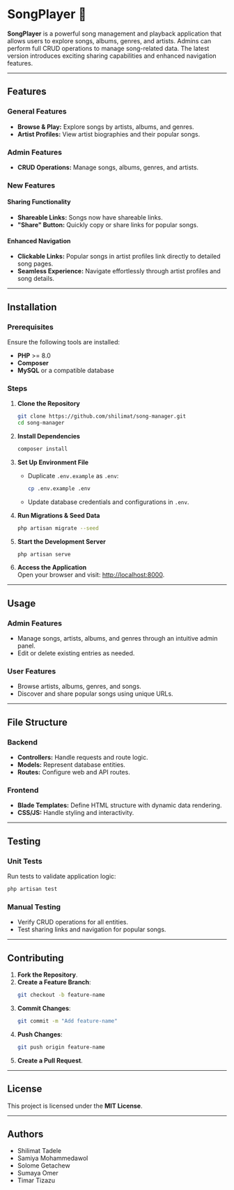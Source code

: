 # SongPlayer 🎵  
**SongPlayer** is a powerful song management and playback application that allows users to explore songs, albums, genres, and artists. Admins can perform full CRUD operations to manage song-related data. The latest version introduces exciting sharing capabilities and enhanced navigation features.

---

## Features  
### General Features  
- **Browse & Play:** Explore songs by artists, albums, and genres.  
- **Artist Profiles:** View artist biographies and their popular songs.  

### Admin Features  
- **CRUD Operations:** Manage songs, albums, genres, and artists.  

### New Features  
#### Sharing Functionality  
- **Shareable Links:** Songs now have shareable links.  
- **"Share" Button:** Quickly copy or share links for popular songs.  

#### Enhanced Navigation  
- **Clickable Links:** Popular songs in artist profiles link directly to detailed song pages.  
- **Seamless Experience:** Navigate effortlessly through artist profiles and song details.  

---

## Installation  

### Prerequisites  
Ensure the following tools are installed:  
- **PHP** >= 8.0  
- **Composer**  
- **MySQL** or a compatible database  

### Steps  

1. **Clone the Repository**  
   ```bash  
   git clone https://github.com/shilimat/song-manager.git  
   cd song-manager  
   ```  

2. **Install Dependencies**  
   ```bash  
   composer install  
   ```  

3. **Set Up Environment File**  
   - Duplicate `.env.example` as `.env`:  
     ```bash  
     cp .env.example .env  
     ```  
   - Update database credentials and configurations in `.env`.  

4. **Run Migrations & Seed Data**  
   ```bash  
   php artisan migrate --seed  
   ```  

5. **Start the Development Server**  
   ```bash  
   php artisan serve  
   ```  

6. **Access the Application**  
   Open your browser and visit: [http://localhost:8000](http://localhost:8000).  

---

## Usage  

### Admin Features  
- Manage songs, artists, albums, and genres through an intuitive admin panel.  
- Edit or delete existing entries as needed.  

### User Features  
- Browse artists, albums, genres, and songs.  
- Discover and share popular songs using unique URLs.  

---

## File Structure  

### Backend  
- **Controllers:** Handle requests and route logic.  
- **Models:** Represent database entities.  
- **Routes:** Configure web and API routes.  

### Frontend  
- **Blade Templates:** Define HTML structure with dynamic data rendering.  
- **CSS/JS:** Handle styling and interactivity.  

---

## Testing  

### Unit Tests  
Run tests to validate application logic:  
```bash  
php artisan test  
```  

### Manual Testing  
- Verify CRUD operations for all entities.  
- Test sharing links and navigation for popular songs.  

---

## Contributing  

1. **Fork the Repository**.  
2. **Create a Feature Branch**:  
   ```bash  
   git checkout -b feature-name  
   ```  
3. **Commit Changes**:  
   ```bash  
   git commit -m "Add feature-name"  
   ```  
4. **Push Changes**:  
   ```bash  
   git push origin feature-name  
   ```  
5. **Create a Pull Request**.  

---

## License  
This project is licensed under the **MIT License**.  

---

## Authors  
- Shilimat Tadele
- Samiya Mohammedawol
- Solome Getachew
- Sumaya Omer
- Timar Tizazu  
